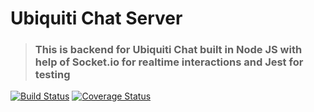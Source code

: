 # Ubiquiti Chat Server

> ### This is backend for Ubiquiti Chat built in Node JS with help of Socket.io for realtime interactions and Jest for testing

[![Build Status](https://travis-ci.com/tommycodebox/ui-chat-server.svg?branch=master)](https://travis-ci.com/tommycodebox/ui-chat-server)
[![Coverage Status](https://coveralls.io/repos/github/tommycodebox/ui-chat-server/badge.svg?branch=master)](https://coveralls.io/github/tommycodebox/ui-chat-server?branch=master&bust=1)
